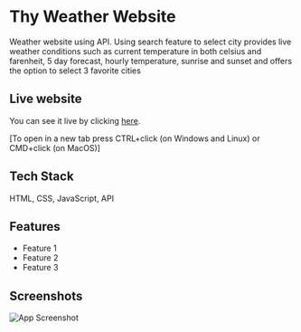  
# Thy Weather Website          

Weather website using API. Using search feature to select city provides live weather conditions such as current temperature in both celsius and farenheit, 5 day forecast, hourly temperature, sunrise and sunset and offers the option to select 3 favorite cities

## Live website

You can see it live by clicking [here](https://timolansberry.github.io/Weather-Website-API/).

[To open in a new tab press CTRL+click (on Windows and Linux) or CMD+click (on MacOS)]

## Tech Stack

HTML, CSS, JavaScript, API

## Features

- Feature 1
- Feature 2
- Feature 3

## Screenshots

![App Screenshot](https://via.placeholder.com/468x300?text=App+Screenshot+Here)

